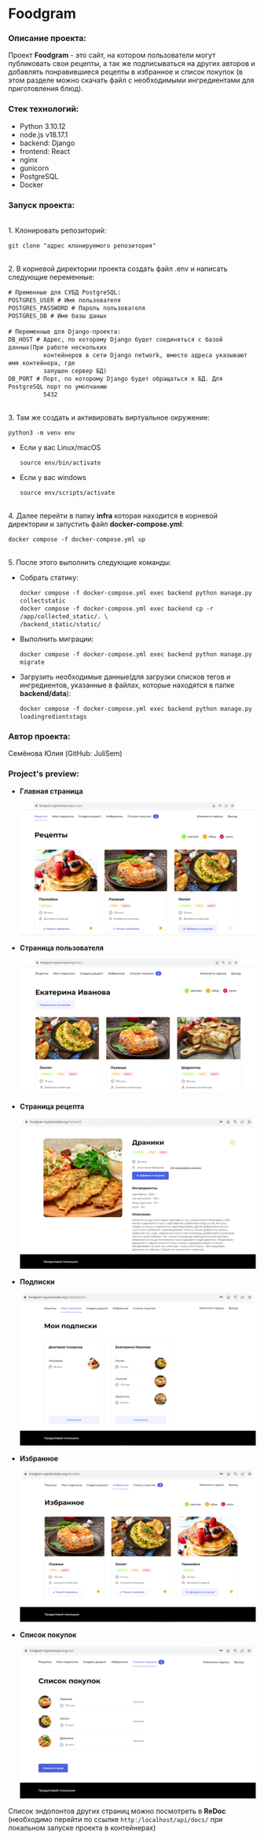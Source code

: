 # Foodgram
### Описание проекта:

Проект **Foodgram** - это сайт, на котором пользователи могут публиковать свои рецепты,
а так же подписываться на других авторов и добавлять понравившиеся рецепты в избранное 
и список покупок (в этом разделе можно скачать файл с необходимыми ингредиентами для 
приготовления блюд).

### Стек технологий:

- Python 3.10.12
- node.js v18.17.1
- backend: Django
- frontend: React
- nginx
- gunicorn
- PostgreSQL
- Docker

### Запуск проекта:

<br>1. Клонировать репозиторий:

```
git clone "адрес клонируемого репозитория"
```
<br>2. В корневой директории проекта создать файл .env и написать следующие переменные:

```
# Пременные для СУБД PostgreSQL:
POSTGRES_USER # Имя пользователя
POSTGRES_PASSWORD # Пароль пользователя
POSTGRES_DB # Имя базы даных

# Переменные для Django-проекта:
DB_HOST # Адрес, по которому Django будет соединяться с базой данных(При работе нескольких 
          контейнеров в сети Django network, вместо адреса указывают имя контейнера, где 
          запущен сервер БД)
DB_PORT # Порт, по которому Django будет обращаться к БД. Для PostgreSQL порт по умолчанию 
          5432
```

<br>3. Там же создать и активировать виртуальное окружение:

```
python3 -m venv env
```

* Если у вас Linux/macOS

    ```
    source env/bin/activate
    ```

* Если у вас windows

    ```
    source env/scripts/activate
    ```

<br>4. Далее перейти в папку **infra** которая находится в корневой директории и 
запустить файл **docker-compose.yml**:

```
docker compose -f docker-compose.yml up
```
<br>5. После этого выполнить следующие команды:

* Собрать статику:

    ```
    docker compose -f docker-compose.yml exec backend python manage.py collectstatic
    docker compose -f docker-compose.yml exec backend cp -r /app/collected_static/. \
    /backend_static/static/
    ```

* Выполнить миграции:

    ```
    docker compose -f docker-compose.yml exec backend python manage.py migrate
    ```

* Загрузить необходимые данные(для загрузки списков тегов и ингредиентов, указанные 
  в файлах, которые находятся в папке **backend/data**):

    ```
    docker compose -f docker-compose.yml exec backend python manage.py loadingredientstags
    ```


### Автор проекта:

Семёнова Юлия (GitHub: JuliSem)

### Project's preview:

* **Главная страница**
  
    ![Главная страница!](preview/main_page.png)

* **Страница пользователя**
 
    ![Страница пользователя!](preview/the_author's_page.png)

* **Страница рецепта**
  
    ![Страница рецепта!](preview/recipe.png)

* **Подписки**

    ![Подписки!](preview/subscriptions.png)

* **Избранное**

    ![Избранное!](preview/favorites.png)

* **Список покупок**

    ![Список покупок!](preview/shopping_cart.png)

Список эндопонтов других страниц можно посмотреть в **ReDoc** (необходимо перейти по ссылке 
```http:/localhost/api/docs/``` при локальном запуске проекта в контейнерах)
